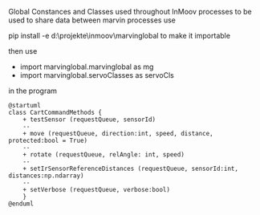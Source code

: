 Global Constances and Classes used throughout InMoov processes to be used to share data between marvin processes
use

pip install -e d:\projekte\inmoov\marvinglobal
to make it importable

then use

- import marvinglobal.marvinglobal as mg
- import marvinglobal.servoClasses as servoCls

in the program

````puml
@startuml
class CartCommandMethods {
    + testSensor (requestQueue, sensorId)
    --
    + move (requestQueue, direction:int, speed, distance, protected:bool = True)
    --
    + rotate (requestQueue, relAngle: int, speed)
    --
    + setIrSensorReferenceDistances (requestQueue, sensorId:int, distances:np.ndarray)
    --
    + setVerbose (requestQueue, verbose:bool)
    }
@enduml
````
